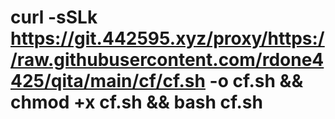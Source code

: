# curl -sSLk https://git.442595.xyz/proxy/https://raw.githubusercontent.com/rdone4425/qita/main/cf/cf.sh -o cf.sh && chmod +x cf.sh && bash cf.sh
